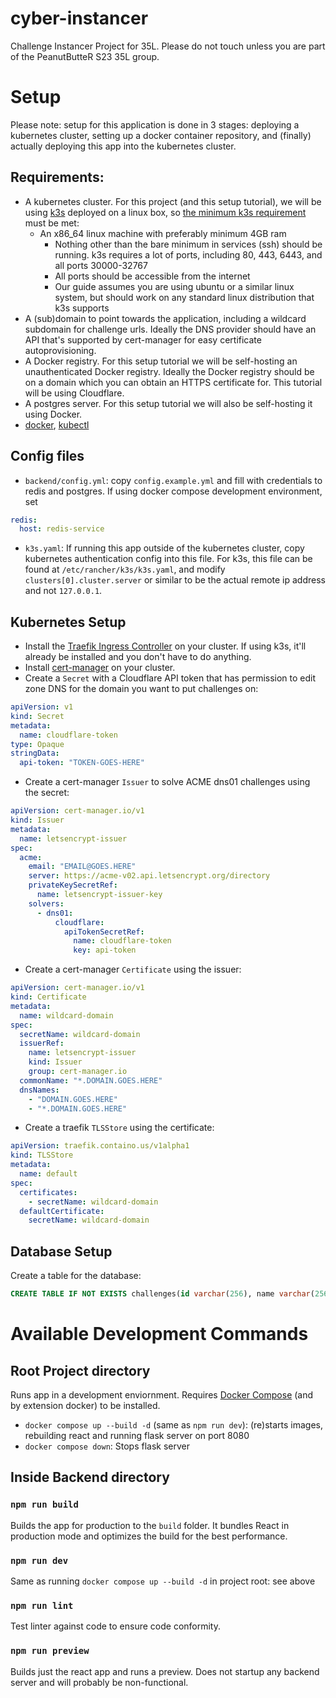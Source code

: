 # cyber-instancer
Challenge Instancer Project for 35L. Please do not touch unless you are part of the PeanutButteR S23 35L group.


# Setup
Please note: setup for this application is done in 3 stages: deploying a kubernetes cluster, setting up a docker container repository, and (finally) actually deploying this app into the kubernetes cluster.

## Requirements:
- A kubernetes cluster. For this project (and this setup tutorial), we will be using [k3s](https://k3s.io/) deployed on a linux box, so [the minimum k3s requirement](https://docs.k3s.io/installation/requirements) must be met:
    - An x86_64 linux machine with preferably minimum 4GB ram
        - Nothing other than the bare minimum in services (ssh) should be running. k3s requires a lot of ports, including 80, 443, 6443, and all ports 30000-32767
        - All ports should be accessible from the internet
        - Our guide assumes you are using ubuntu or a similar linux system, but should work on any standard linux distribution that k3s supports
- A (sub)domain to point towards the application, including a wildcard subdomain for challenge urls. Ideally the DNS provider should have an API that's supported by cert-manager for easy certificate autoprovisioning.
- A Docker registry. For this setup tutorial we will be self-hosting an unauthenticated Docker registry. Ideally the Docker registry should be on a domain which you can obtain an HTTPS certificate for. This tutorial will be using Cloudflare.
- A postgres server. For this setup tutorial we will also be self-hosting it using Docker.
- [docker](https://docs.docker.com/get-docker/), [kubectl](https://kubernetes.io/docs/tasks/tools/)

## Config files
- `backend/config.yml`: copy `config.example.yml` and fill with credentials to redis and postgres. If using docker compose development environment, set
```yaml
redis:
  host: redis-service
```
- `k3s.yaml`: If running this app outside of the kubernetes cluster, copy kubernetes authentication config into this file. For k3s, this file can be found at `/etc/rancher/k3s/k3s.yaml`, and modify `clusters[0].cluster.server` or similar to be the actual remote ip address and not `127.0.0.1`.

## Kubernetes Setup
- Install the [Traefik Ingress Controller](https://doc.traefik.io/traefik/providers/kubernetes-ingress/) on your cluster. If using k3s, it'll already be installed and you don't have to do anything.
- Install [cert-manager](https://cert-manager.io) on your cluster.
- Create a `Secret` with a Cloudflare API token that has permission to edit zone DNS for the domain you want to put challenges on:
```yaml
apiVersion: v1
kind: Secret
metadata:
  name: cloudflare-token
type: Opaque
stringData:
  api-token: "TOKEN-GOES-HERE"
```
- Create a cert-manager `Issuer` to solve ACME dns01 challenges using the secret:
```yaml
apiVersion: cert-manager.io/v1
kind: Issuer
metadata:
  name: letsencrypt-issuer
spec:
  acme:
    email: "EMAIL@GOES.HERE"
    server: https://acme-v02.api.letsencrypt.org/directory
    privateKeySecretRef:
      name: letsencrypt-issuer-key
    solvers:
      - dns01:
          cloudflare:
            apiTokenSecretRef:
              name: cloudflare-token
              key: api-token
```
- Create a cert-manager `Certificate` using the issuer:
```yaml
apiVersion: cert-manager.io/v1
kind: Certificate
metadata:
  name: wildcard-domain
spec:
  secretName: wildcard-domain
  issuerRef:
    name: letsencrypt-issuer
    kind: Issuer
    group: cert-manager.io
  commonName: "*.DOMAIN.GOES.HERE"
  dnsNames:
    - "DOMAIN.GOES.HERE"
    - "*.DOMAIN.GOES.HERE"
```
- Create a traefik `TLSStore` using the certificate:
```yaml
apiVersion: traefik.containo.us/v1alpha1
kind: TLSStore
metadata:
  name: default
spec:
  certificates:
    - secretName: wildcard-domain
  defaultCertificate:
    secretName: wildcard-domain
```

## Database Setup

Create a table for the database:

```sql
CREATE TABLE IF NOT EXISTS challenges(id varchar(256), name varchar(256), description text, lifetime integer, cfg json, per_team boolean);
```

# Available Development Commands
## Root Project directory

Runs app in a development enviornment. Requires [Docker Compose](https://docs.docker.com/compose/install/) (and by extension docker) to be installed.
- `docker compose up --build -d` (same as `npm run dev`): (re)starts images, rebuilding react and running flask server on port 8080
- `docker compose down`: Stops flask server

## Inside Backend directory

### `npm run build`

Builds the app for production to the `build` folder.
It bundles React in production mode and optimizes the build for the best performance.

### `npm run dev`

Same as running `docker compose up --build -d` in project root: see above

### `npm run lint`

Test linter against code to ensure code conformity.

### `npm run preview`

Builds just the react app and runs a preview. Does not startup any backend server and will probably be non-functional.
